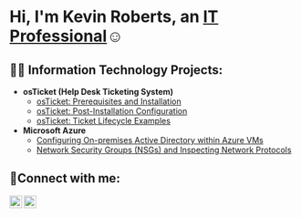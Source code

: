 <h1>Hi, I'm Kevin Roberts, an <a href="https://linkedin.com/in/kevin-m-roberts">IT Professional</a>☺</h1>

<h2>👨‍💻 Information Technology Projects:</h2>

- <b>osTicket (Help Desk Ticketing System)</b>
  - [osTicket: Prerequisites and Installation](https://github.com/kevinmroberts/osticket-prereqs)
  - [osTicket: Post-Installation Configuration](https://github.com/kevinmroberts/post-install-config)
  - [osTicket: Ticket Lifecycle Examples](https://github.com/kevinmroberts/ticket-lifecycle)
- <b>Microsoft Azure</b>
  - [Configuring On-premises Active Directory within Azure VMs](https://github.com/kevinmroberts/configure-ad)
  - [Network Security Groups (NSGs) and Inspecting Network Protocols](https://github.com/kevinmroberts/azure-network-protocols)

<h2>🤳Connect with me:</h2>

[<img align="left" alt="Kevin | Twitter" width="22px" src="https://cdn-icons-png.flaticon.com/512/733/733579.png" />][twitter]
[<img align="left" alt="Kevin | LinkedIn" width="22px" src="https://cdn-icons-png.flaticon.com/512/174/174857.png" />][linkedin]

[twitter]: https://twitter.com/kevinmrobertsIT
[linkedin]: https://linkedin.com/in/kevin-m-roberts
